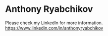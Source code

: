 # Anthony Ryabchikov

Please check my LinkedIn for more information.
https://www.linkedin.com/in/anthonyryabchikov

